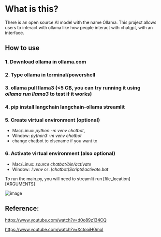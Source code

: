 # What is this?
There is an open source AI model with the name Ollama. This project allows users to interact with ollama like how people interact with chatgpt, with an interface.
## How to use
### 1. Download ollama in ollama.com
### 2. Type ollama in terminal/powershell
### 3. ollama pull llama3 (<5 GB, you can try running it using *ollama run llama3* to test if it works)
### 4. pip install langchain langchain-ollama streamlit 
### 5. Create virtual environment (optional)
  - Mac/Linux: *python -m venv chatbot*,
  - Window: *python3 -m venv chatbot*
  - change chatbot to elsename if you want to
### 6. Activate virtual environment (also optional)
  - Mac/Linux: *source chatbot/bin/activate*
  - Window: *.\venv* or *.\chatbot\Scripts\activate.bat*

To run the main.py, you will need to
streamlit run [file_location] [ARGUMENTS]

![image](https://github.com/user-attachments/assets/9550a056-f810-4b64-8951-694246429363)


## Reference:

https://www.youtube.com/watch?v=d0o89z134CQ

https://www.youtube.com/watch?v=XctooiH0moI
